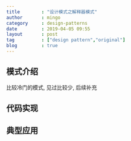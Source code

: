 ```yaml
---
title        : "设计模式之解释器模式"
author       : mingo
category     : design-patterns
date         : 2019-04-05 09:55
layout       : post
tag          : ["design pattern","original"]
blog         : true
---
```


## 模式介绍

比较冷门的模式, 见过比较少, 后续补充

## 代码实现

## 典型应用
